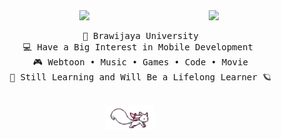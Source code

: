 <div align="center">
<img src="https://github.com/auliaahc/auliaahc/blob/main/assets/background.gif" width="25%" align="right" style="margin-left: 20px;"/>
<img src="https://readme-typing-svg.demolab.com?font=Inconsolata&weight=500&size=40&duration=4000&pause=300&color=EA005E&center=true&vCenter=true&multiline=true&repeat=false&random=false&width=1300&height=140&lines=hi+there!+✧˖*°࿐;i'm+aulia%2C+a+girl+dev+techie+from+the+stars+❀" width="70%" />
<br>
<pre>
    🏫 Brawijaya University
    💻 Have a Big Interest in Mobile Development 
    🎮 Webtoon • Music • Games • Code • Movie
    🌙 Still Learning and Will Be a Lifelong Learner 🪐
</pre>
<br>
<img src="https://github.com/auliaahc/auliaahc/blob/main/assets/kyubey.gif" height="40" />
</div>
